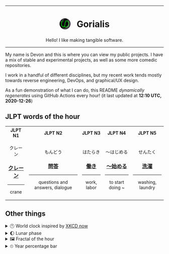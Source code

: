 ***

<h1 align="center">
<sub>
    <img src="readme/resources/avatar.png" height="36">
</sub>
&nbsp;
Gorialis
</h1>
<p align="center">
Hello! I like making tangible software.
</p>

***

My name is Devon and this is where you can view my public projects. I have a mix of stable and experimental projects, as well as some more comedic repositories.

I work in a handful of different disciplines, but my recent work tends mostly towards reverse engineering, DevOps, and graphical/UX design.

As a fun demonstration of what I can do, this README *dynamically regenerates* using GitHub Actions every hour! (it last updated at **12:10 UTC, 2020-12-26**)

<h2>JLPT words of the hour</h2>
<table>
    <tr>
        <th>JLPT N1</th>
        <th>JLPT N2</th>
        <th>JLPT N3</th>
        <th>JLPT N4</th>
        <th>JLPT N5</th>
    </tr>
    <tr>
        <td>
            <p align="center">クレーン</p>
            <h3 align="center"><b><a href="https://jisho.org/search/%E3%82%AF%E3%83%AC%E3%83%BC%E3%83%B3">クレーン</a></b></h3>
            <hr>
            <p align="center">crane</p>
        </td>
        <td>
            <p align="center">もんどう</p>
            <h3 align="center"><b><a href="https://jisho.org/search/%E5%95%8F%E7%AD%94">問答</a></b></h3>
            <hr>
            <p align="center">questions and answers,<wbr> dialogue</p>
        </td>
        <td>
            <p align="center">はたらき</p>
            <h3 align="center"><b><a href="https://jisho.org/search/%E5%83%8D%E3%81%8D">働き</a></b></h3>
            <hr>
            <p align="center">work,<wbr> labor</p>
        </td>
        <td>
            <p align="center">～はじめる</p>
            <h3 align="center"><b><a href="https://jisho.org/search/%EF%BD%9E%E5%A7%8B%E3%82%81%E3%82%8B">～始める</a></b></h3>
            <hr>
            <p align="center">to start doing ~</p>
        </td>
        <td>
            <p align="center">せんたく</p>
            <h3 align="center"><b><a href="https://jisho.org/search/%E6%B4%97%E6%BF%AF">洗濯</a></b></h3>
            <hr>
            <p align="center">washing,<wbr> laundry</p>
        </td>
    </tr>
</table>

<h2>Other things</h2>
<details>
<summary>🕛  World clock inspired by <a href="https://xkcd.com/now">XKCD now</a></summary>

> <img src="generated/now.png" width="512">

</details>
<details>
<summary>🌔 Lunar phase</summary>

The moon is approximately 42.10% through its phase (Waxing Gibbous).

</details>
<details>
<summary>&#x1f5bc; Fractal of the hour</summary>

> <img src="generated/fractal.png" width="512">

</details>
<details>
<summary>&#x23f2; Year percentage bar</summary>
<pre><code>2020 [███████████████████▁] 98.50%</code></pre>
</details>
